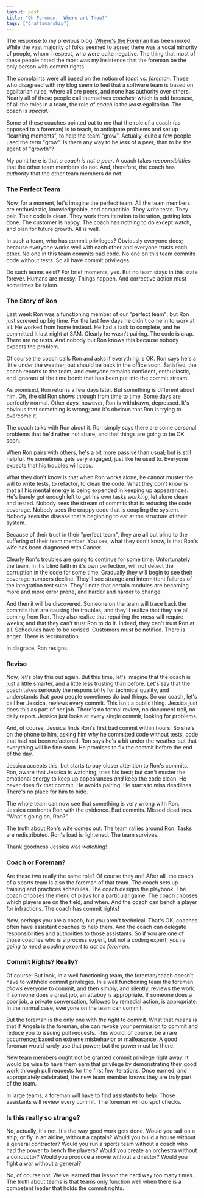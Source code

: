 ```yaml
---
layout: post
title: "Oh Foreman,  Where art Thou?"
tags: ["Craftsmanship"]
---
```

The response to my previous blog: [Where's the Foreman](http://blog.8thlight.com/uncle-bob/2014/02/21/WhereIsTheForeman.html) has been mixed.  While the vast majority of folks seemed to agree; there was a vocal minority of people, whom I respect, who were quite negative.  The thing that most of these people hated the most was my insistence that the foreman be the only person with commit rights.  

The complaints were all based on the notion of _team_ vs. _foreman_.  Those who disagreed with my blog seem to feel that a software team is based on egalitarian rules, where all are peers, and none has authority over others.  Nearly all of these people call themselves _coaches_; which is odd because, of all the roles in a team, the role of _coach_ is the _least_ egalitarian.  The coach is _special_.

Some of these coaches pointed out to me that the role of a coach (as opposed to a foreman) is to teach, to anticipate problems and set up "learning moments", to help the team "grow".  Actually, quite a few people used the term "grow".  Is there any way to be _less_ of a peer, than to be the agent of "growth"?  

My point here is that _a coach is not a peer_.  A coach takes _responsibilities_ that the other team members do not.  And, therefore, the coach has _authority_ that the other team members do not.  

### The Perfect Team

Now, for a moment, let's imagine the perfect team.  All the team members are enthusiastic, knowledgeable, and compatible.  They write tests.  They pair.  Their code is clean.  They work from iteration to iteration, getting lots done.  The customer is happy.  The coach has nothing to do except watch, and plan for future growth.  All is well.  

In such a team, who has commit privileges?  Obviously everyone does; because everyone works well with each other and everyone trusts each other.  No one in this team commits bad code.  No one on this team commits code without tests.  So all have commit privileges.

Do such teams exist?  For brief moments, yes.  But no team stays in this state forever.  Humans are messy.  Things happen.  And corrective action must sometimes be taken.  

### The Story of Ron

Last week Ron was a functioning member of our "perfect team"; but Ron just screwed up big time.  For the last few days he didn't come in to work at all.  He worked from home instead.  He had a task to complete, and he committed it last night at 3AM.   Clearly he wasn't pairing.  The code is crap.  There are no tests.  And nobody but Ron knows this because nobody expects the problem.

Of course the coach calls Ron and asks if everything is OK.  Ron says he's a little under the weather, but should be back in the office soon.  Satisfied, the coach reports to the team; and everyone remains confident, enthusiastic, and ignorant of the time bomb that has been put into the commit stream.

As promised, Ron returns a few days later.  But something is different about him.  Oh, the old Ron shows through from time to time.  Some days are perfectly normal.  Other days, however, Ron is withdrawn, depressed.  It's obvious that something is wrong; and it's obvious that Ron is trying to overcome it.

The coach talks with Ron about it.  Ron simply says there are some personal problems that he'd rather not share; and that things are going to be OK soon.  

When Ron pairs with others, he's a bit more passive than usual; but is still helpful.  He sometimes gets very engaged, just like he used to.  Everyone expects that his troubles will pass.  

What they don't know is that when Ron works alone, he cannot muster the will to write tests, to refactor, to clean the code.  What they don't know is that all his mental energy is being expended in keeping up appearances.  He's barely got enough left to get his own tasks _working_, let alone clean and tested.  Nobody sees the stream of commits that is reducing the code coverage.  Nobody sees the crappy code that is coupling the system.  Nobody sees the disease that's beginning to eat at the structure of their system.

Because of their trust in their "perfect team", they are all but blind to the suffering of their team member.  You see, what they don't know, is that Ron's wife has been diagnosed with Cancer.  

Clearly Ron's troubles are going to continue for some time.  Unfortunately the team, in it's blind faith in it's own perfection, will not detect the corruption in the code for some time.  Gradually they will begin to see their coverage numbers decline.  They'll see strange and intermittent failures of the integration test suite.  They'll note that certain modules are becoming more and more error prone, and harder and harder to change. 

And then it will be discovered.  Someone on the team will trace back the commits that are causing the troubles, and they'll realize that they are all coming from Ron.  They also realize that repairing the mess will require weeks; and that they can't trust Ron to do it.  Indeed, they can't trust Ron at all.  Schedules have to be revised.  Customers must be notified.  There is anger.  There is recrimination.  

In disgrace, Ron resigns.

### Reviso

Now, let's play this out again.  But this time, let's imagine that the coach is just a little smarter, and a little less trusting than before.  Let's say that the coach takes seriously the responsibility for technical quality, and understands that good people sometimes do bad things.  So our coach, let's call her Jessica, reviews every commit.  This isn't a public thing.  Jessica just does this as part of her job.  There's no formal review, no document trail, no daily report.  Jessica just looks at every single commit, looking for problems.

And, of course, Jessica finds Ron's first bad commit within hours.  So she's on the phone to him, asking him why he committed code without tests, code that had not been refactored.  Ron says he's a bit under the weather but that everything will be fine soon. He promises to fix the commit before the end of the day.  

Jessica accepts this, but starts to pay closer attention to Ron's commits.  Ron, aware that Jessica is watching, tries his best; but can't muster the emotional energy to keep up appearances _and_ keep the code clean.  He never does fix that commit.  He avoids pairing.  He starts to miss deadlines.  There's no place for him to hide.

The whole team can now see that something is very wrong with Ron.  Jessica confronts Ron with the evidence.  Bad commits.  Missed deadlines.  "What's going on, Ron?"

The truth about Ron's wife comes out.  The team rallies around Ron.  Tasks are redistributed.  Ron's load is lightened.  The team survives.

Thank goodness Jessica was _watching_!    

### Coach or Foreman?

Are these two really the same role?  Of course they are!  After all, the coach of a sports team is also the foreman of that team.  The coach sets up training and practices schedules.  The coach designs the playbook.  The coach chooses the menu of plays for a particular game.  The coach chooses which players are on the field, and when.  And the coach can bench a player for infractions.  The coach has commit rights!

Now, perhaps you are a coach, but you aren't technical.  That's OK, coaches often have assistant coaches to help them.  And the coach can delegate responsibilities and authorities to those assistants.  So if you are one of those coaches who is a process expert, but not a coding expert; _you're going to need a coding expert to act as foreman_.

### Commit Rights?  Really?

Of course!  But look, in a well functioning team, the foreman/coach doesn't have to withhold commit privileges.  In a well functioning team the foreman _allows_ everyone to commit, and then simply, and silently, reviews the work.  If someone does a great job, an attaboy is appropriate.  If someone does a poor job, a private conversation, followed by remedial action, is appropriate.  In the normal case, everyone on the team can commit.

But the foreman is the only one with _the right_ to commit.  What that means is that if Angela is the foreman, she can revoke your permission to commit and reduce you to issuing pull requests.   This would, of course, be a rare occurrence; based on extreme misbehavior or malfeasance.  A good foreman would rarely use that power; but the power must be there.

New team members ought not be granted commit privilege right away.  It would be wise to have them earn that privilege by demonstrating their good work through pull requests for the first few iterations.  Once earned, and appropriately celebrated, the new team member knows they are truly part of the team.

In large teams, a foreman will have to find assistants to help.  Those assistants will review every commit.  The foreman will do spot checks.  

### Is this really so strange?

No, actually, it's not.  It's the way good work gets done.  Would you sail on a ship, or fly in an airline, without a captain?  Would you build a house without a general contractor?  Would you run a sports team without a coach who had the power to bench the players?  Would you create an orchestra without a conductor?  Would you produce a movie without a director?  Would you fight a war without a general?

No, of course not.  We've learned that lesson the hard way too many times.  The truth about teams is that teams only function well when there is a competent leader that holds the commit rights.



  

